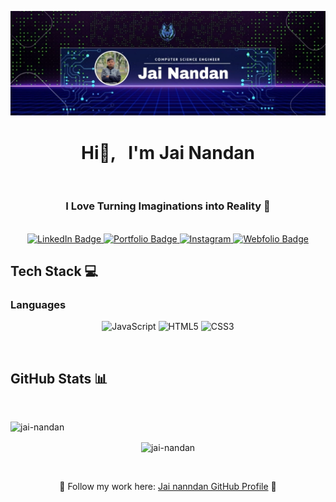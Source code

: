 ![logo](https://github.com/jai-nandan/Jai-Nandan/blob/main/jainandan%20banner.jpg)
<h1 align="center"> 
  Hi👋, &nbsp; I'm Jai Nandan 
  </h1>
  
</br>

<h3 align="center" style="text-align: center">
  I Love Turning Imaginations into Reality 🚀
</h3>



</br>

<div align="center">
  <a href="https://www.linkedin.com/in/jai-nandan-99054a301?lipi=urn%3Ali%3Apage%3Ad_flagship3_profile_view_base_contact_details%3B34QaQhKrQWydBrRDOzLzPg%3D%3D" target="_blank">
    <img src="https://img.icons8.com/?size=96&id=13930&format=png" alt="LinkedIn Badge" />
  </a>
 <a href="#" target="_blank">
    <img src="https://img.icons8.com/?size=96&id=XhDBVc7IBFl9&format=png"alt="Portfolio Badge" />
  </a>
  <a href="https://www.instagram.com/jainandan_5911/" target="_blank">
    <img src="https://img.icons8.com/?size=96&id=32323&format=png" alt="Instagram" />
  </a>
  <a href="#" target="_blank">
    <img src="https://img.icons8.com/?size=96&id=18911&format=png" alt="Webfolio Badge" />
  </a>
  
  </br>

<h2 align="left">Tech Stack 💻 </h2>

<h3 align="left "> Languages </h3>

![JavaScript](https://img.icons8.com/?size=96&id=PXTY4q2Sq2lG&format=png) 
![HTML5](https://img.icons8.com/?size=96&id=20909&format=png) 
![CSS3](https://img.icons8.com/?size=96&id=21278&format=png) 

</br>

<h2 align="left"> GitHub Stats 📊 </h2>

</br>


<p><img align="left" src="https://github-readme-stats.vercel.app/api/top-langs?username=jai-nandan&show_icons=true&locale=en&layout=compact" alt="jai-nandan" /></p>


<br/>

<p><img align="center" src="https://github-readme-streak-stats.herokuapp.com/?user=jai-nandan&" alt="jai-nandan" /></p>

</br>


🌟 Follow my work here: [Jai nanndan GitHub Profile](https://github.com/jai-nandan) 🚀
<!--
**jai-nandan/Jai-Nandan** is a ✨ _special_ ✨ repository because its `README.md` (this file) appears on your GitHub profile.

Here are some ideas to get you started:

- 🔭 I’m currently working on ...
- 🌱 I’m currently learning ...
- 👯 I’m looking to collaborate on ...
- 🤔 I’m looking for help with ...
- 💬 Ask me about ...
- 📫 How to reach me: ...
- 😄 Pronouns: ...
- ⚡ Fun fact: ...
-->
